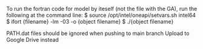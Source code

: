 To run the fortran code for model by iteself (not the file with the GA), run the following at the command line:
$ source /opt/intel/oneapi/setvars.sh intel64
$ ifort {filename} -lm -03 -o {object filename}
$ ./{object filename}

PATH.dat files should be ignored when pushing to main branch
Upload to Google Drive instead
